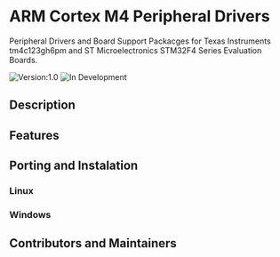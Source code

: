 
# ARM Cortex M4 Peripheral Drivers 

Peripheral Drivers and Board Support Packacges for Texas Instruments tm4c123gh6pm and ST Microelectronics STM32F4 Series Evaluation Boards.


![Version:1.0](https://img.shields.io/badge/Version-1.0-green.svg)
![In Development](https://img.shields.io/badge/status-In%20Development-green.svg)


## Description



## Features


## Porting and Instalation


### Linux


### Windows


## Contributors and Maintainers


